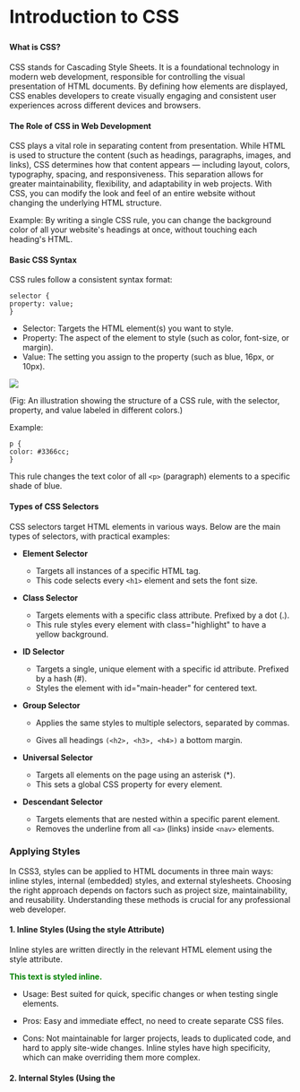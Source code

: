 ## Introduction to CSS

#### What is CSS?

CSS stands for Cascading Style Sheets. It is a foundational technology in modern web development, responsible for controlling the visual presentation of HTML documents. By defining how elements are displayed, CSS enables developers to create visually engaging and consistent user experiences across different devices and browsers.

#### The Role of CSS in Web Development

CSS plays a vital role in separating content from presentation. While HTML is used to structure the content (such as headings, paragraphs, images, and links), CSS determines how that content appears — including layout, colors, typography, spacing, and responsiveness. This separation allows for greater maintainability, flexibility, and adaptability in web projects. With CSS, you can modify the look and feel of an entire website without changing the underlying HTML structure.

Example: By writing a single CSS rule, you can change the background color of all your website's headings at once, without touching each heading's HTML.

#### Basic CSS Syntax

CSS rules follow a consistent syntax format:
```
selector {
property: value;
}
```
-   Selector: Targets the HTML element(s) you want to style.
-   Property: The aspect of the element to style (such as color, font-size, or margin).
-   Value: The setting you assign to the property (such as blue, 16px, or 10px).
    

![](https://lh7-rt.googleusercontent.com/docsz/AD_4nXeX2MkcY-aZ2_iqy1wIXn36Dqqd1fDZ1TEWJIGbPJOjPLcEEruLFmwy9Kcesjr0FCcg0iCUAlW5IQt5d-raaAEzoVOsJr7pO2-n8WrWsY8MxQeO7HMDFyDUXk0beBb-hDi6Lsyz0g?key=9f0DCTl_Vyj7aGUqQzQjWQ)

(Fig: An illustration showing the structure of a CSS rule, with the selector, property, and value labeled in different colors.)

Example:
```
p {
color: #3366cc;
}
```
This rule changes the text color of all `<p>` (paragraph) elements to a specific shade of blue.

#### Types of CSS Selectors

CSS selectors target HTML elements in various ways. Below are the main types of selectors, with practical examples:

-   **Element Selector**
	-   Targets all instances of a specific HTML tag.
	-   This code selects every `<h1>` element and sets the font size.
-   **Class Selector**
	-   Targets elements with a specific class attribute. Prefixed by a dot (.).
	-   This rule styles every element with class="highlight" to have a yellow background.
    

-   **ID Selector**
    

	-   Targets a single, unique element with a specific id attribute. Prefixed by a hash (#).
	-   Styles the element with id="main-header" for centered text.
    

-   **Group Selector**
    

	-   Applies the same styles to multiple selectors, separated by commas.
	    
	-   Gives all headings `(<h2>, <h3>, <h4>)` a bottom margin.
    

-   **Universal Selector**
    

	-   Targets all elements on the page using an asterisk (*).
	-   This sets a global CSS property for every element.
    

-   **Descendant Selector**
    
	-   Targets elements that are nested within a specific parent element.
	-   Removes the underline from all `<a>` (links) inside `<nav>` elements.
    

### Applying Styles

In CSS3, styles can be applied to HTML documents in three main ways: inline styles, internal (embedded) styles, and external stylesheets. Choosing the right approach depends on factors such as project size, maintainability, and reusability. Understanding these methods is crucial for any professional web developer.

#### 1. Inline Styles (Using the style Attribute)

Inline styles are written directly in the relevant HTML element using the style attribute.

<p style="color: green; font-weight: bold;">This text is styled inline.</p>

-   Usage: Best suited for quick, specific changes or when testing single elements.
    
-   Pros: Easy and immediate effect, no need to create separate CSS files.
    
-   Cons: Not maintainable for larger projects, leads to duplicated code, and hard to apply site-wide changes. Inline styles have high specificity, which can make overriding them more complex.
    

#### 2. Internal Styles (Using the <style> Tag)

Internal or embedded styles are placed inside a <style> tag within the <head> section of an HTML document. All style rules in this block affect the elements on that page only.
```
<head>
<style>
h1 {
color: navy;
letter-spacing: 2px;
}
.highlight {
background-color: #ececec;
padding: 8px;
}
</style>
</head>
<body>
<h1>Header Styled Internally</h1>
<p class="highlight">Highlighted paragraph.</p>
</body>
```
  

-   Usage: Good for small websites or single pages where styles do not need to be reused elsewhere.
    
-   Pros: Keeps style management within one HTML file; faster for simple demos or prototypes.
    
-   Cons: Does not allow sharing styles across multiple pages, making larger sites hard to maintain and less efficient to update.
    

#### 3. External Stylesheets (Using the <link> Element)

The most scalable and recommended approach is to place CSS rules in a separate .css file, then reference this file in the HTML using the `<link>` element inside the `<head>`.
```
<head>

<link rel="stylesheet" href="styles.css">

</head>

/* styles.css */

body {

color: #222;

font-family: 'Segoe UI', Arial, sans-serif;

}

.button-primary {

background-color: #0057b8;

color: #fff;

border-radius: 4px;

}
```
  

-   Usage: Essential for professional, multi-page websites and when reusing styles across many pages.
    
-   Pros:
    

	-   Keeps codebase organized and styles separate from structure.
	    
	-   Enables caching and faster loading after the first visit.
	    
	-   Effortless updates across all linked pages by editing a single file.
    

-   Cons:
    

	-   Requires at least two files (HTML and CSS).
	    
	-   Dependent on correct file paths and network availability for styles to load.
    

#### Comparative Overview

| **Method**         | **Best For**                | **Pros**                      | **Cons**                                |
|--------------------|-----------------------------|-------------------------------|------------------------------------------|
| **Inline**         | Quick, local edits           | Simple, instant effect        | Hard to maintain, not reusable           |
| **Internal (`<style>`)** | Single pages, prototypes     | Centralized for one file     | Not reusable across pages                |
| **External (`<link>`)**  | Multi-page sites, production | Reusable, scalable, organized | Requires separate CSS file               |

Industry best practice is to use external stylesheets for most projects, as they provide the greatest flexibility, consistency, and long-term maintainability.

![](https://lh7-rt.googleusercontent.com/docsz/AD_4nXewYD5gsnAf_rTuXkdm2oasaFmwWf0rMR5Mqc74RNEpbvvEA2ONrXME5y0etgomEK77UNizp-DDyvmHS6TPkfRFat-Vym2JUWEyLhuNtXAymCKopx94XVvMo9TJHd9KmYcSPpIXlw?key=9f0DCTl_Vyj7aGUqQzQjWQ)

(Fig: Create a visual comparing inline, internal, and external CSS — show an HTML file with arrows pointing to the location of inline styles within an element, internal styles in the <head>  <style> tag, and external styles referenced in the <head> by <link>.)

### Common CSS Properties

#### Color Properties

CSS offers multiple ways to define colors, providing flexibility for design and readability. The main options are:

-   Named Colors:This sets the text color of all `<h1>` headings to the named color red.
    
-   Hex Codes:Uses a six-digit hexadecimal value to define a specific shade of blue for all `<p>` elements.
    
-   RGB and RGBA:rgb uses red, green, and blue values (0-255), while rgba adds alpha for transparency.
    
-   HSL:hsl sets color using hue (degrees), saturation, and lightness (percentages).
    

#### Font and Typography Properties

Typography enhances readability and branding. The most common font-related CSS properties include:

-   Font Family:Defines a prioritized list of fonts for the entire document. If the first is unavailable, the next is used.
    
-   Font Size:Specifies the size of text using absolute units (px) or relative units (rem, em).
    
-   Font Weight:Adjusts the boldness or thickness of the font.
    
-   Line Height:Controls the vertical spacing between lines for improved legibility.
    

#### Text Properties

Text properties allow you to manage alignment, decoration, and capitalization styles:

-   Text Align:Makes the content of the element centered horizontally.
    
-   Text Decoration:Removes underlines from links or applies effects like line-through to text.
    
-   Text Transform:Converts text to uppercase, lowercase, or capitalizes each word.
    

#### Spacing: Margin and Padding

Controlling the space around and within elements is essential for layout:

-   Margin: Defines space outside an element’s border.
    
-   Padding: Sets space inside an element, between the content and the border.
    
```
.box {
margin: 20px;
padding: 10px 30px;
}
```

![](https://lh7-rt.googleusercontent.com/docsz/AD_4nXf5bWbPjamef9YuIFoT4hGfVHbHCywHcA12kskhE6_95xqj7Ts0jjIvNedjzxkTjL993oY9r8uFZN-8dRmMUloOr-pM3KNvuLcAtthK5ktGU0QS_EfvPEpot7KbfetHhJVnnyYWnQ?key=9f0DCTl_Vyj7aGUqQzQjWQ)

(Fig: Illustrate the difference between margin and padding using colored boxes, labels for "content," "padding," and "margin.")

#### Borders and Border Radius

CSS borders frame elements, while border-radius creates rounded corners:

-   Basic Border:Adds a 2-pixel solid border to any element with class image-frame.
    
-   Border Radius:border-radius with a fixed value creates rounded corners, while 50% makes circular shapes for square elements.
    

#### Comprehensive Example
```
<div class="sample">Sample Box</div>
.sample {
color: #fff;
background-color: hsl(220, 70%, 55%);
font-family: Arial, sans-serif;
font-size: 1.3em;
font-weight: 600;
text-align: center;
padding: 20px 40px;
margin: 15px;
border: 3px dashed #222;
border-radius: 16px;
}
```
This code creates a visually distinct box demonstrating the combination of color, font, text alignment, spacing, borders, and border-radius.

![](https://lh7-rt.googleusercontent.com/docsz/AD_4nXe7ynpmA-vluPQ-W0bfotFcYDHwBRiGNoMkd8WXDJpm_gOPmW1K_kKM5P0VKpsfTGiC4suoSAYm6H5PZe2J6VQzhHyJADlxEGRfW0XbNUFMLCAk-WPIpQjUVjttyGrEHEBXYmLDWQ?key=9f0DCTl_Vyj7aGUqQzQjWQ)

(Fig:  A side-by-side layout showing how varying font-size, color, margin, and padding affect the appearance of sample HTML boxes. Label each visual change.)

### CSS Box Model

#### The Four Layers of the Box Model

The CSS Box Model is a cornerstone concept in web design, defining how elements are structured, sized, and spaced on web pages. Every HTML element is represented as a rectangular box made of distinct layers:

-   Content: The innermost area, holding text, images, or other nested elements. Its dimensions are set by properties like width and height.
    
-   Padding: The space inside the box, between the content and the border. Padding increases the space around content without affecting neighboring elements.
    
-   Border: Surrounds the padding (or content, if no padding is set). Borders can be styled with thickness, color, and type (solid, dashed, etc.).
    
-   Margin: The outermost layer, creating space outside the border to separate the element from others on the page.
    

![](https://lh7-rt.googleusercontent.com/docsz/AD_4nXf16sTX6ay9FYbhTchi3K615qoWqyS9f0EgynhR__N9Tx-M0fkr0gP2L-XkVgafkkg_HwRkcmIPehbtifTGhVN-FH7AnwgL0CTjileC29v2m2ezc-sjbQNbzcca_Gy-zJGukB7wcg?key=9f0DCTl_Vyj7aGUqQzQjWQ)

(Fig: A labeled CSS Box Model illustration with each area—content, padding, border, margin—displayed in distinct colors.)

#### Impact of Each Layer on Layout and Sizing

The box model influences both the appearance and the space each element occupies. By default, the total width of an element is calculated as:

> Total width = content width + left/right padding + left/right border +
> left/right margin
> 
> Total height = content height + top/bottom padding + top/bottom border +
>  top/bottom margin

Thus, increasing padding or borders will widen an element beyond its base content size, while margins push the element away from its neighbors.  
CSS property box-sizing—when set to border-box—changes this calculation so that padding and border are included within the declared width/height, helping to avoid layout surprises.

#### Hands-on Example: Manipulating the Box Model

Consider the following code, which styles a sample box to visibly illustrate each box model layer:
```
<div class="box-model-demo">Box Model Layers</div>  
  
.box-model-demo {  
width: 220px; /* Content width */  
height: 80px; /* Content height */  
padding: 18px  28px; /* Space inside the box */  
border: 4px solid #3677be; /* Colored border */  
margin: 30px  12px; /* Space outside the box */  
background: #e6f0fa; /* Content background */  
box-sizing: content-box;  
}
```
What does each part do?

-   Content: The text "Box Model Layers" in the center uses a background color for emphasis.
    
-   Padding: Adds extra space inside the box, so text doesn't touch the border—visible as light space around the text.
    
-   Border: Creates a colored outline that further increases the visible box size.
    
-   Margin: Adds space outside the border, separating the box from other page elements.
    

Try adjusting values for padding, border, and margin to directly see how the box's appearance and page spacing change.

![](https://lh7-rt.googleusercontent.com/docsz/AD_4nXfpdtaew0G8TBAxBb9dcaV42M3HFtQNyWRb7sZzA2qkiYrX0xjOf2DdCMMys8ldz4SSy07xyKmYqfi5kMqDxH-PtSSN3OieAyAj-yXBYDILB0Zd3AkiuDNe42SKBmO_Nw?key=9f0DCTl_Vyj7aGUqQzQjWQ)

(Fig: Generate a labeled diagram of the CSS Box Model showing content, padding, border, and margin, each area distinguished by separate colors and annotated labels.)

### Advanced Selectors

As web projects become more complex, CSS3 offers advanced selectors that give you granular control over which elements to style. Mastering these selectors empowers you to build concise, maintainable, and responsive stylesheets. This section covers attribute selectors, pseudo-classes, pseudo-elements, and combinators—each with practical examples and explanations for real-world applications.

#### Attribute Selectors

Attribute selectors allow you to style elements based on the presence or value of HTML attributes. They are invaluable for targeting specific types of form fields, links, or custom attributes without adding extra classes or IDs.

-   Exact Match:This rule targets only <input> fields where type is exactly "text", such as standard text boxes.
    
	```
	input[type="text"] {
	border: 1px solid #2d6cdf;
	background: #f4f8ff;
	}
	```
-   Prefix Match:This styles all links whose href attribute starts with "https", so secure links stand out.
    
	```
	a[href^="https"] {
	color: #219150;
	font-weight: bold;
	}
	```
-   Substring and Suffix Matches:Use *= for substring matches and $= for suffix (ending) matches. For example, make all PDF links visually distinct.
    
	```
	img[alt*="icon"] {
	width: 32px;
	height: 32px;
	}

	a[href$=".pdf"] {
	color: #c14415;
	text-decoration: underline dotted;
	}
	```
#### Pseudo-Classes

Pseudo-classes enable you to style elements based on their interactive state or position in the document tree. They are commonly used for user interactions and dynamic styling.

-   :hover – Styles elements when the user hovers over them with a mouse.Enhances button feedback for improved user experience.
    
	```
	button:hover {
	background: #273b7a;
	color: #fff;
	cursor: pointer;
	}
	```
-   :focus – Applies styles when an element (like a form field) gains focus, usually by keyboard interaction.Improves accessibility and highlights fields users are currently interacting with.
    
	```
	input:focus {
	outline: 2px solid #ffb300;
	background: #fffbe8;
	}
	```
-   :nth-child() – Targets elements based on their position among siblings.This will color every even-numbered list item, perfect for striped tables or lists.
    
	```
	li:nth-child(even) {
	background: #f0f2fa;
	}
	```
#### Pseudo-Elements

Pseudo-elements let you style distinct parts of elements or insert content via CSS without altering the HTML. They are especially useful for decorations, icons, and design accents.

-   ::before and ::after::before inserts content before the element; ::after adds content after. This approach is great for icons, arrows, or highlighting sections.
    
	```
	h2::before {
	content: "★ ";
	color: gold;
	}

	button::after {
	content: " ➔";
	font-size: 1em;
	color: #1976d2;
	}
	```
-   Custom underline effect:Visually enhance links with a block-level element for unique hover animations.
    
	```
	a::after {
	content: "";
	display: block;
	width: 100%;
	height: 2px;
	background: #48c774;
	transition: background 0.2s;
	}
	```
#### Combinators

Combinators allow you to select elements based on relationships in the document structure. They make it possible to create efficient CSS that applies only to specific scenarios.

-   Descendant (space):Targets all `<li>` items within `<ul>` inside a `<nav>`, regardless of depth.
    
	```
	nav ul li {
	list-style: square;
	}
	```
-   Child (>):Applies styles only to direct `<h3>` children of `<section>` (not grandchildren).
    
	```
	section > h3 {
	margin-top: 2em;
	color: #283593;
	}
	```
-   Adjacent Sibling (+):Targets the <input> immediately following a <label> tag for consistent form styling.
    
	```
	label + input {
	border-color: #ec407a;
	}
	```
-   General Sibling (~):Styles all `<p>` siblings that come after any `<h4>` in the same parent.
	```    
	h4 ~ p {
	color: #6d4c41;
	}
	```
![](https://lh7-rt.googleusercontent.com/docsz/AD_4nXct9Me3dQHMdtPB0SYdpUXV8OP6c5ErQX_hzlRtpZcOhDgrJNCgcETlamKWhCqTG8Vr1dJQlQyrUY8nx8yV0koENu4sKHQDC1enRO6zLZhcT5VKCLAYOFKcfRJUMYswBIPRqTpj1w?key=9f0DCTl_Vyj7aGUqQzQjWQ)

(Fig:  A visual example of a webpage, highlighting elements selected by different advanced selectors such as attribute selectors, :hover, :nth-child(), ::before, and combinators. Visually indicate which selector matches each highlighted element.)

### Units in CSS

CSS uses a variety of measurement units to specify lengths, sizes, and positions for elements. Understanding the difference between absolute and relative units is crucial for creating layouts that are both visually appealing and responsive across devices.

#### Absolute Units

-   Pixels (px): The most common absolute unit in web design. Pixels are fixed-size dots on the screen, and do not scale based on device or user settings. For example:This sets the heading font size to exactly 32 pixels on all screens.
    
	```
	h1 {
	font-size: 32px;
	}
	```
-   Centimeters (cm) and Inches (in): Intended for printed documents. For on-screen display, their physical size may vary depending on device and user settings.
    
	```
	div.print-me {
	width: 8cm;
	height: 3in;
	}
	```
When to use absolute units: Use them when you require precise, unchanging dimensions (such as for pixel-perfect graphics or print styles). However, they lack flexibility and do not respond to user preferences or different screen sizes, making them less suitable for modern, accessible web design.

#### Relative Units

-   Percentages (%): Express sizes in relation to a parent element. For example:This makes the image adjust its size to fit its container, supporting fluid layouts.
    
	```
	img {
	width: 100%;
	}
	```
-   Em (em): Relative to the font size of the element itself. Stacks if used on child elements.
    
	```
	.note {
	font-size: 1.2em; /* 1.2 times the parent's font size */
	padding: 2em; /* Padding is 2 x the element's font size */
	}
	```
-   Rem (rem): Stands for root em, and is relative to the html element's font size (usually 16px by default).
    
	```
	body {
	font-size: 16px;
	}

	h2 {
	font-size: 2rem; /* Always 32px regardless of nesting */
	}
	```
-   Viewport Width and Height (vw, vh): Based on a percentage of the browser’s viewport dimensions.
    
	```
	.hero {
	width: 80vw; /* 80% of the viewport width */
	height: 60vh; /* 60% of the viewport height */
	}
	```
When to use relative units: They are vital for flexible, scalable, and accessible web design. Relative units allow elements to adjust as parent sizes, user preferences, or screen sizes change. For example, using em, rem, %, and vw/vh helps build responsive layouts and ensures better accessibility as users zoom or increase their default font size.

#### Comparing Scaling: px vs em vs rem
```
/* HTML example */

<div class="box-px">Box (100px)</div>
<div class="box-em">Box (6em)</div>
<div class="box-rem">Box (6rem)</div>

/* CSS */

.box-px {
width: 100px;
background: #d4eaff;
}

.box-em {
width: 6em;
font-size: 20px; /* 6em = 120px here */
background: #b0ffd0;
}

.box-rem {
width: 6rem; /* 6 * root font-size (e.g., 16px) = 96px */
background: #ffe6b8;
}
```
-   Box (100px): Always 100 pixels wide.
    
-   Box (6em): Grows larger or smaller depending on its own font size.
    
-   Box (6rem): Consistent size relative to the site's root font size, regardless of local styles.
    

![](https://lh7-rt.googleusercontent.com/docsz/AD_4nXcmq8D9idJC2-0bldTZbngraE7SzGeL6VIpOa8DnYb-dPwEnSBH7dXpQb5BqGEJJfQDuGVJ0PJllFHgiSyJJLT3TZH93NokxYQD3pPTZaGTP0UgA1j24FNndu7Q6I-D8i3L2wPFAg?key=9f0DCTl_Vyj7aGUqQzQjWQ)

(Fig: Show a side-by-side comparison of boxes styled with px, em, and rem to illustrate how box width scales differently based on unit type and inheritance.)

Summary: Choose relative units for scalable, accessible, and responsive layouts, and reserve absolute units for precise control in fixed contexts or print styling.

### Display and Positioning

#### Understanding display Property Values

The display property in CSS fundamentally determines how an HTML element is rendered on the page, how it interacts with neighboring elements, and how its box model behaves. Below are the most important values:

-   block: Elements with display: block; occupy the full available width, starting on a new line. Common block elements include `<div>, <p>,` and `<h1>–<h6>`.
    
	```
	div {
	display: block;
	}
	```
-   inline: Inline elements (display: inline;) do not start on a new line, only occupying as much width as their content. Examples: `<span>`, `<a>`, `<strong>`. They can't have width/height set.
	    
	```
	span {
	display: inline;
	}
	```
-   inline-block: Combines inline flow with block-level sizing. Elements flow inline but accept width, height, margin, and padding.
    
	```
	.badge {
	display: inline-block;
	width: 50px;
	height: 20px;
	padding: 2px 5px;
	}
	```
-   none: Removes the element from the document flow entirely—it won't be rendered or occupy space.
    
	```
	.hidden {
	display: none;
	}
	```
-   flex: Turns an element into a flex container, enabling powerful, 1-dimensional layouts for its immediate children (see Flexbox section).
    
	```
	.nav-bar {
	display: flex;
	justify-content: space-between;
	}
	```
-   grid: Makes an element a grid container, providing a 2-dimensional layout system for complex arrangements (see Grid Layout section).
    
	```
	.gallery {
	display: grid;
	grid-template-columns: repeat(3, 1fr);
	}
	```
#### Positioning Elements with the position Property

The position property dictates how elements are positioned in the normal flow and allows for precise placement using offsets (top, right, bottom, left):

-   static: Default. Elements follow normal document flow. Offset properties have no effect.
    
	```
	.normal {
	position: static;
	}
	```
-   relative: Positioned relative to its normal place, allowing shifts with top, left, etc., without affecting other elements' positions.
	```
	.relative-box {
	position: relative;
	top: 10px;
	left: 20px;
	}
	```
-   absolute: Removed from normal flow and positioned with respect to the nearest parent with position other than static. If none, it’s placed relative to the page itself.
    
	```
	.abs-note {
	position: absolute;
	top: 50px;
	right: 30px;
	}
	```
-   fixed: Positioned relative to the browser window (viewport) and stays fixed when scrolling.
    
	```
	.fixed-header {
	position: fixed;
	top: 0;
	width: 100%;
	background: #072a4f;
	}
	```
-   sticky: Hybrid positioning; treated as relative by default, but switches to fixed when the element crosses a defined threshold (like scrolling past an offset).
    

.sticky-menu {

position: sticky;

top: 0;

background: #e2eaf3;

}

#### The z-index Property and Stacking Context

When elements overlap, z-index determines their front-to-back stacking order, but only works on positioned elements (position other than static). A higher z-index means the element appears on top of lower values.
```
	.modal {
	position: fixed;
	z-index: 1000;
	}
	.overlay {
	position: fixed;
	z-index: 900;
	}
```
If elements share the same stacking context (e.g., share a positioned ancestor), their z-index values are compared. Some properties (like opacity, transform) can also trigger a new stacking context.

-   Tip: If z-index seems to have no effect, check that the element (and its ancestors) are positioned and if unintentional stacking contexts might exist.
    

#### Layout Scenarios: Code Examples

-   Overlaying a Modal Dialog:
    
	```
	<div class="overlay"></div>

	<div class="modal">Modal Content</div>

	  

	.overlay {

	position: fixed;

	top: 0; left: 0; right: 0; bottom: 0;

	background: rgba(0,0,0,0.35);

	z-index: 900;

	}

	.modal {

	position: fixed;

	top: 50%; left: 50%;

	transform: translate(-50%, -50%);

	background: #fff;

	padding: 24px;

	z-index: 1000;

	border-radius: 8px;

	}
	```
-   Sticky Navigation Menu:
    
	```
	<nav class="sticky-menu">Main Navigation</nav>

	.sticky-menu {

	position: sticky;

	top: 0;

	background: #d6ebff;

	border-bottom: 1px solid #5493c7;

	z-index: 10;

	}
	```
-   Absolute Position Relative to Parent:Here, .abs-right is positioned relative to its parent .container.
    
	```
	<div class="container">

	Container

	<span class="abs-right">Badge</span>

	</div>

	  

	.container {

	position: relative;

	background: #f4faff;

	}

	.abs-right {

	position: absolute;

	top: 10px;

	right: 10px;

	background: #ffecb3;

	padding: 4px 10px;

	border-radius: 12px;

	}
	```
  

![](https://lh7-rt.googleusercontent.com/docsz/AD_4nXfAFEYnix5bBVzDsijFKH0VlZGDh5qw8litksO_3aDXPEKxlh8vyxX6aOZkbJzmmmZMxNXHMeGV8AQI-oeQpWUrUIO2EQn2M7U6Z_7xC7V_9_yq1vIUktArmnC6n8EV39sGnAcU1Q?key=9f0DCTl_Vyj7aGUqQzQjWQ)

(IFig: Illustrate a layout with differently colored boxes that use position: static, relative, absolute, fixed, and sticky. Show how each element is anchored and how scrolling changes their position. Include callouts explaining how the offsets and stacking behavior differ for each.)
